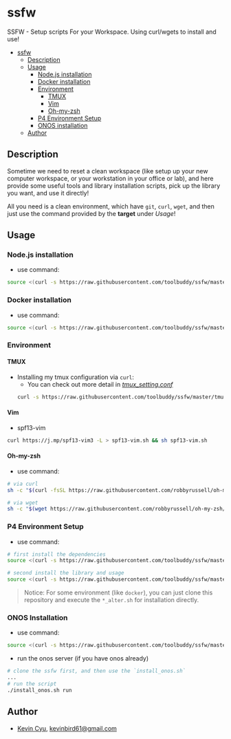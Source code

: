 # ssfw
SSFW - Setup scripts For your Workspace. Using curl/wgets to install and use!

- [ssfw](#ssfw)
    - [Description](#description)
    - [Usage](#usage)
        - [Node.js installation](#nodejs-installation)
        - [Docker installation](#docker-installation)
        - [Environment](#environment)
            - [TMUX](#tmux)
            - [Vim](#vim)
            - [Oh-my-zsh](#oh-my-zsh)
        - [P4 Environment Setup](#p4-environment-setup)
        - [ONOS installation](#onos-installation)
    - [Author](#author)

## Description

Sometime we need to reset a clean workspace (like setup up your new computer workspace, or your workstation in your office or lab), and here provide some useful tools and library installation scripts, pick up the library you want, and use it directly!

All you need is a clean environment, which have `git`, `curl`, `wget`, and then just use the command provided by the **target** under *Usage*!

## Usage 

### Node.js installation

* use command:
```bash
source <(curl -s https://raw.githubusercontent.com/toolbuddy/ssfw/master/install_nodejs.sh)
```

### Docker installation

* use command:
```bash
source <(curl -s https://raw.githubusercontent.com/toolbuddy/ssfw/master/install_docker.sh)
```

### Environment

#### TMUX

* Installing my tmux configuration via `curl`: 
    * You can check out more detail in [*tmux_setting.conf*](tmux_setting.conf)
    ```bash
    curl -s https://raw.githubusercontent.com/toolbuddy/ssfw/master/tmux_setting.conf > ~/.tmux.conf
    ```

#### Vim

* spf13-vim
```bash
curl https://j.mp/spf13-vim3 -L > spf13-vim.sh && sh spf13-vim.sh
```

#### Oh-my-zsh 

* use command:
```sh
# via curl
sh -c "$(curl -fsSL https://raw.githubusercontent.com/robbyrussell/oh-my-zsh/master/tools/install.sh)"

# via wget
sh -c "$(wget https://raw.githubusercontent.com/robbyrussell/oh-my-zsh/master/tools/install.sh -O -)"
```

### P4 Environment Setup

* use command:
```bash
# first install the dependencies
source <(curl -s https://raw.githubusercontent.com/toolbuddy/ssfw/master/root_bootstrap.sh)

# second install the library and usage
source <(curl -s https://raw.githubusercontent.com/toolbuddy/ssfw/master/user_bootstrap.sh)

```

> Notice: 
> For some environment (like `docker`), you can just clone this repository and execute the `*_alter.sh` for installation directly.

### ONOS Installation

* use command:

```bash
source <(curl -s https://raw.githubusercontent.com/toolbuddy/ssfw/master/install_onos.sh)

```

* run the onos server (if you have onos already)
```bash
# clone the ssfw first, and then use the `install_onos.sh`
...
# run the script 
./install_onos.sh run
```


## Author

* [Kevin Cyu](), kevinbird61@gmail.com

